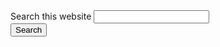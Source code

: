 <form role="search" aria-label="sitewide" class="au-search">
    <label for="standard" class="au-search__label">Search this website</label>
    <input type="search" id="standard" name="standard" class="au-text-input"/>
    <div class="au-search__btn">
        <button class="au-btn" type="submit"><span class="au-search__submit-btn-text">Search</span></button>
    </div>
</form>

